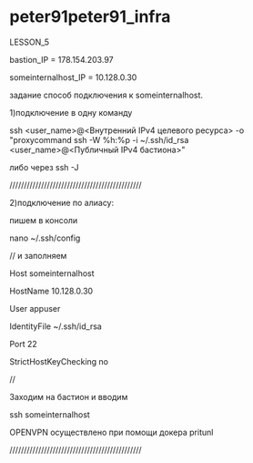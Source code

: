 # peter91peter91_infra

LESSON_5



bastion_IP = 178.154.203.97

someinternalhost_IP = 10.128.0.30



задание способ подключения к someinternalhost.

1)подключение в одну команду

ssh <user_name>@<Внутренний IPv4 целевого ресурса> -o "proxycommand ssh -W %h:%p -i ~/.ssh/id_rsa <user_name>@<Публичный IPv4 бастиона>"

либо через ssh -J

//////////////////////////////////////////////

2)подключение по алиасу:

пишем в консоли

nano ~/.ssh/config

// и заполняем

Host someinternalhost

HostName 10.128.0.30

User appuser

IdentityFile ~/.ssh/id_rsa

Port 22

StrictHostKeyChecking no

//

Заходим на бастион и вводим

ssh someinternalhost





OPENVPN осуществлено при помощи докера pritunl

//////////////////////////////////////////////
